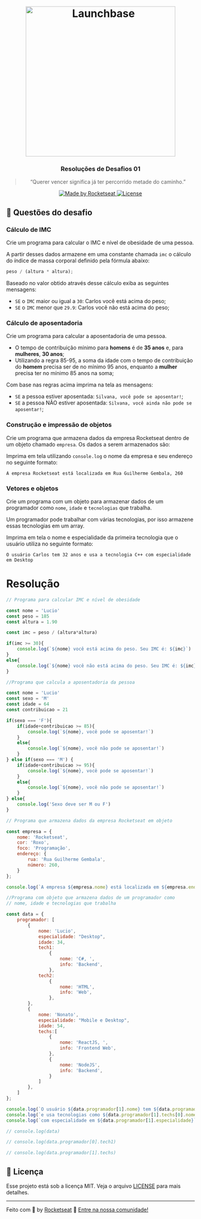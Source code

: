 <h1 align="center">
    <img alt="Launchbase" src="https://storage.googleapis.com/golden-wind/bootcamp-launchbase/logo.png" width="400px" />
</h1>

<h3 align="center">
  Resoluções de Desafios 01
</h3>

<blockquote align="center">“Querer vencer significa já ter percorrido metade do caminho.”</blockquote>

<p align="center">

  <a href="https://rocketseat.com.br">
    <img alt="Made by Rocketseat" src="https://img.shields.io/badge/made%20by-Rocketseat-%23F8952D">
  </a>

  <a href="LICENSE" >
    <img alt="License" src="https://img.shields.io/badge/license-MIT-%23F8952D">
  </a>

</p>

## :rocket: Questões do desafio

### Cálculo de IMC

Crie um programa para calcular o IMC e nível de obesidade de uma pessoa.

A partir desses dados armazene em uma constante chamada `imc` o cálculo do índice de massa corporal definido pela fórmula abaixo:

```js
peso / (altura * altura);
```

Baseado no valor obtido através desse cálculo exiba as seguintes mensagens:

- `SE` o `IMC` maior ou igual a `30`: Carlos você está acima do peso;
- `SE` o `IMC` menor que `29.9`: Carlos você não está acima do peso;

### Cálculo de aposentadoria

Crie um programa para calcular a aposentadoria de uma pessoa.

- O tempo de contribuição mínimo para **homens** é de **35 anos** e, para **mulheres**, **30 anos**;
- Utilizando a regra 85-95, a soma da idade com o tempo de contribuição do **homem** precisa ser de no mínimo 95 anos, enquanto a **mulher** precisa ter no mínimo 85 anos na soma;

Com base nas regras acima imprima na tela as mensagens:

- `SE` a pessoa estiver aposentada: `Silvana, você pode se aposentar!`;
- `SE` a pessoa NÃO estiver aposentada: `Silvana, você ainda não pode se aposentar!`;

### Construção e impressão de objetos

Crie um programa que armazena dados da empresa Rocketseat dentro de um objeto chamado `empresa`. Os dados a serem armazenados são:

Imprima em tela utilizando `console.log` o nome da empresa e seu endereço no seguinte formato:

```
A empresa Rocketseat está localizada em Rua Guilherme Gembala, 260
```

### Vetores e objetos

Crie um programa com um objeto para armazenar dados de um programador como `nome`, `idade` e `tecnologias` que trabalha.

Um programador pode trabalhar com várias tecnologias, por isso armazene essas tecnologias em um array.

Imprima em tela o nome e especialidade da primeira tecnologia que o usuário utiliza no seguinte formato:

```
O usuário Carlos tem 32 anos e usa a tecnologia C++ com especialidade em Desktop
```


# Resolução
```js
// Programa para calcular IMC e nível de obesidade

const nome = 'Lucio'
const peso = 185
const altura = 1.90

const imc = peso / (altura*altura)

if(imc >= 30){
    console.log(`${nome} você está acima do peso. Seu IMC é: ${imc}`)
}
else{
    console.log(`${nome} você não está acima do peso. Seu IMC é: ${imc}`)
}
```

```js
//Programa que calcula a aposentadoria da pessoa

const nome = 'Lucio'
const sexo = 'M'
const idade = 64
const contribuicao = 21

if(sexo === 'F'){
    if(idade+contribuicao >= 85){
        console.log(`${nome}, você pode se aposentar!`)
    }
    else{
        console.log(`${nome}, você não pode se aposentar!`)
    }
} else if(sexo === 'M') {
    if(idade+contribuicao >= 95){
        console.log(`${nome}, você pode se aposentar!`)
    }
    else{
        console.log(`${nome}, você não pode se aposentar!`)
    }
} else{
    console.log('Sexo deve ser M ou F')
}
```

```js
// Programa que armazena dados da empresa Rocketseat em objeto

const empresa = {
    nome: 'Rocketseat',
    cor: 'Roxo',
    foco: 'Programação',
    endereço: {
        rua: 'Rua Guilherme Gembala',
        número: 260,
    } 
};

console.log(`A empresa ${empresa.nome} está localizada em ${empresa.endereço.rua}, ${empresa.endereço.número}`);
```

```js
//Programa com objeto que armazena dados de um programador como
// nome, idade e tecnologias que trabalha

const data = {
    programador: [
        {
            nome: 'Lucio',
            especialidade: "Desktop",
            idade: 34,
            tech1:
                {
                    nome: 'C#, ',
                    info: 'Backend',
                },
            tech2:    
                {
                    nome: 'HTML',
                    info: 'Web',
                },            
        },
        {
            nome: 'Nonato',
            especialidade: "Mobile e Desktop",
            idade: 54,
            techs:[ 
                {
                    nome: 'ReactJS, ',
                    info: 'Frontend Web',
                },
                {
                    nome: 'NodeJS',
                    info: 'Backend',
                }
            ]    
        },
    ]
};

console.log(`O usuário ${data.programador[1].nome} tem ${data.programador[1].idade} anos`)
console.log(`e usa tecnologias como ${data.programador[1].techs[0].nome}${data.programador[1].techs[1].nome}`)
console.log(`com especialidade em ${data.programador[1].especialidade}`)

// console.log(data)

// console.log(data.programador[0].tech1)

// console.log(data.programador[1].techs)
```

## :memo: Licença

Esse projeto está sob a licença MIT. Veja o arquivo [LICENSE](../LICENSE) para mais detalhes.

---

Feito com :purple_heart: by [Rocketseat](https://rocketseat.com.br) :wave: [Entre na nossa comunidade!](https://discordapp.com/invite/gCRAFhc)
